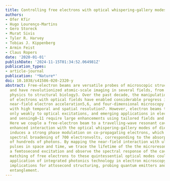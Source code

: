 ```yaml
---
title: Controlling free electrons with optical whispering-gallery modes
authors:
- Ofer Kfir
- Hugo Lourenço-Martins
- Gero Storeck
- Murat Sivis
- Tyler R. Harvey
- Tobias J. Kippenberg
- Armin Feist
- Claus Ropers
date: '2020-01-01'
publishDate: '2024-11-15T01:34:52.064981Z'
publication_types:
- article-journal
publication: '*Nature*'
doi: 10.1038/s41586-020-2320-y
abstract: Free-electron beams are versatile probes of microscopic structure and composition1,2,
  and have revolutionized atomic-scale imaging in several fields, from solid-state
  physics to structural biology3. Over the past decade, the manipulation and interaction
  of electrons with optical fields have enabled considerable progress in imaging methods4,
  near-field electron acceleration5,6, and four-dimensional microscopy techniques
  with high temporal and spatial resolution7. However, electron beams typically couple
  only weakly to optical excitations, and emerging applications in electron control
  and sensing8–11 require large enhancements using tailored fields and interactions.
  Here we couple a free-electron beam to a travelling-wave resonant cavity mode. The
  enhanced interaction with the optical whispering-gallery modes of dielectric microresonators
  induces a strong phase modulation on co-propagating electrons, which leads to a
  spectral broadening of 700 electronvolts, corresponding to the absorption and emission
  of hundreds of photons. By mapping the near-field interaction with ultrashort electron
  pulses in space and time, we trace the lifetime of the the microresonator following
  a femtosecond excitation and observe the spectral response of the cavity. The natural
  matching of free electrons to these quintessential optical modes could enable the
  application of integrated photonics technology in electron microscopy, with broad
  implications for attosecond structuring, probing quantum emitters and possible electron–light
  entanglement.
---
```

